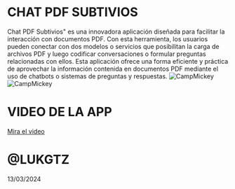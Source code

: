 # CHAT PDF SUBTIVIOS
Chat PDF Subtivios" es una innovadora aplicación diseñada para facilitar la interacción con documentos PDF. Con esta herramienta, los usuarios pueden conectar con dos modelos o servicios que posibilitan la carga de archivos PDF y luego codificar conversaciones o formular preguntas relacionadas con ellos. Esta aplicación ofrece una forma eficiente y práctica de aprovechar la información contenida en documentos PDF mediante el uso de chatbots o sistemas de preguntas y respuestas.
![CampMickey](https://res.cloudinary.com/dkqlc9iga/image/upload/v1710353971/apps/adxmzbuub9h101a7smxm.png)
![CampMickey](https://res.cloudinary.com/dkqlc9iga/image/upload/v1710353971/apps/iy5qj4c3puyatkqydrtr.png)
# VIDEO DE LA APP
[Mira el video](https://www.canva.com/design/DAF_acm72-M/7o3IQ4o5b-RtWZstjFJnJw/watch)
# @LUKGTZ
13/03/2024

